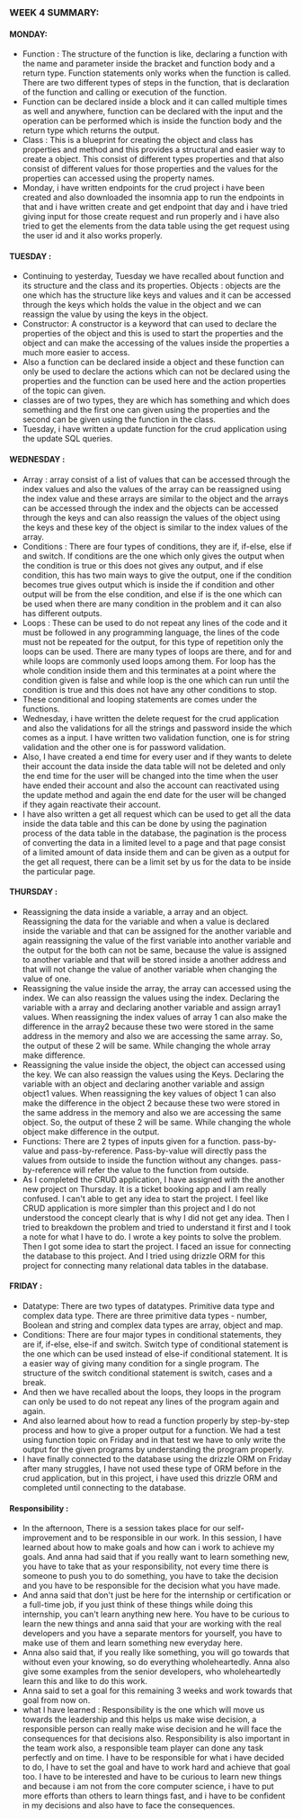 ### WEEK 4 SUMMARY:
#### MONDAY:
- Function : The structure of the function is like, declaring a function with the name and parameter inside the bracket and function body and a return type. Function statements only works when the function is called. There are two different types of steps in the function, that is declaration of the function and calling or execution of the function.
- Function can be declared inside a block and it can called multiple times as well and anywhere, function can be declared with the input and the operation can be performed which is inside the function body and the return type which returns the output.
- Class : This is a blueprint for creating the object and class has properties and method and this provides a structural and easier way to create a object. This consist of different types properties and that also consist of different values for those properties and the values for the properties can accessed using the property names.
- Monday, i have written endpoints for the crud project i have been created and also downloaded the insomnia app to run the endpoints in that and i have written create and get endpoint that day and i have tried giving input for those create request and run properly and i have also tried to get the elements from the data table using the get request using the user id and it also works properly.
#### TUESDAY :
- Continuing to yesterday, Tuesday we have recalled about function and its structure and the class and its properties.
Objects : objects are the one which has the structure like keys and values and it can be accessed through the keys which holds the value in the object and we can reassign the value by using the keys in the object.
- Constructor: A constructor is a keyword that can used to declare the properties of the object and this is used to start the properties and the object and can make the accessing of the values inside the properties a much more easier to access.
- Also a function can be declared inside a object and these function can only be used to declare the actions which can not be declared using the properties and the function can be used here and the action properties of the topic can given.
- classes are of two types, they are which has something and which does something and the first one can given using the properties and the second can be given using the function in the class.
- Tuesday, i have written a update function for the crud application using the update SQL queries.
#### WEDNESDAY :
- Array : array consist of a list of values that can be accessed through the index values and also the values of the array can be reassigned using the index value and these arrays are similar to the object and the arrays can be accessed through the index and the objects can be accessed through the keys and can also reassign the values of the object using the keys and these key of the object is similar to the index values of the array.
- Conditions : There are four types of conditions, they are if, if-else, else if and switch. If conditions are the one which only gives the output when the condition is true or this does not gives any output, and if else condition, this has two main ways to give the output, one if the condition becomes true gives output which is inside the if condition and other output will be from the else condition, and else if is the one which can be used when there are many condition in the problem and it can also has different outputs.
- Loops : These can be used to do not repeat any lines of the code and it must be followed in any programming language, the lines of the code must not be repeated for the output, for this type of repetition only the loops can be used. There are many types of loops are there, and for and while loops are commonly used loops among them. For loop has the whole condition inside them and this terminates at a point where the condition given is false and while loop is the one which can run until the condition is true and this does not have any other conditions to stop.
- These conditional and looping statements are comes under the functions.
- Wednesday, i have written the delete request for the crud application and also the validations for all the strings and password inside the which comes as a input. I have written two validation function, one is for string validation and the other one is for password validation.
- Also, I have created a end time for every user and if they wants to delete their account the data inside the data table will not be deleted and only the end time for the user will be changed into the time when the user have ended their account and also the account can reactivated using the update method and again the end date for the user will be changed if they again reactivate their account.
- I have also written a get all request which can be used to get all the data inside the data table and this can be done by using the pagination process of the data table in the database, the pagination is the process of converting the data in a limited level to a page and that page consist of a limited amount of data inside them and can be given as a output for the get all request, there can be a limit set by us for the data to be inside the particular page.
#### THURSDAY :
- Reassigning the data inside a variable, a array and an object. Reassigning the data for the variable and when a value is declared inside the variable and that can be assigned for the another variable and again reassigning the value of the first variable into another variable and the output for the both can not be same, because the value is assigned to another variable and that will be stored inside a another address and that will not change the value of another variable when changing the value of one.
- Reassigning the value inside the array, the array can accessed using the index. We can also reassign the values using the index. Declaring the variable with a array and declaring another variable and assign array1 values. When reassigning the index values of array 1 can also make the difference in the array2 because these two were stored in the same address in the memory and also we are accessing the same array. So, the output of these 2 will be same. While changing the whole array make difference.
- Reassigning the value inside the object, the object can accessed using the key. We can also reassign the values using the Keys. Declaring the variable with an object and declaring another variable and assign object1 values. When reassigning the key values of object 1 can also make the difference in the object 2 because these two were stored in the same address in the memory and also we are accessing the same object. So, the output of these 2 will be same. While changing the whole object make difference in the output.
- Functions: There are 2 types of inputs given for a function. pass-by-value and pass-by-reference. Pass-by-value will directly pass the values from outside to inside the function without any changes. pass-by-reference will refer the value to the function from outside.
- As I completed the CRUD application, I have assigned with the another new project on Thursday. It is a ticket booking app and I am really confused. I can't able to get any idea to start the project. I feel like CRUD application is more simpler than this project and I do not understood the concept clearly that is why I did not get any idea. Then I tried to breakdown the problem and tried to understand it first and I took a note for what I have to do. I wrote a key points to solve the problem. Then I got some idea to start the project. I faced an issue for connecting the database to this project. And I tried using drizzle ORM for this project for connecting many relational data tables in the database.
#### FRIDAY :
- Datatype: There are two types of datatypes. Primitive data type and complex data type. There are three primitive data types - number, Boolean and string and complex data types are array, object and map.
- Conditions: There are four major types in conditional statements, they are if, if-else, else-if and switch. Switch type of conditional statement is the one which can be used instead of else-if conditional statement. It is a easier way of giving many condition for a single program. The structure of the switch conditional statement is switch, cases and a break.
- And then we have recalled about the loops, they loops in the program can only be used to do not repeat any lines of the program again and again.
- And also learned about how to read a function properly by step-by-step process and how to give a proper output for a function. We had a test using function topic on Friday and in that test we have to only write the output for the given programs by understanding the program properly.
- I have finally connected to the database using the drizzle ORM on Friday after many struggles, I have not used these type of ORM before in the crud application, but in this project, i have used this drizzle ORM and completed until connecting to the database.

#### Responsibility :
- In the afternoon, There is a session takes place for our self-improvement and to be responsible in our work. In this session, I have learned about how to make goals and how can i work to achieve my goals. And anna had said that if you really want to learn something new, you have to take that as your responsibility, not every time there is someone to push you to do something, you have to take the decision and you have to be responsible for the decision what you have made. 
- And anna said that don't just be here for the internship or certification or a full-time job, if you just think of these things while doing this internship, you can't learn anything new here. You have to be curious to learn the new things and anna said that your are working with the real developers and you have a separate mentors for yourself, you have to make use of them and learn something new everyday here.
- Anna also said that, if you really like something, you will go towards that without even your knowing, so do everything wholeheartedly. Anna also give some examples from the senior developers, who wholeheartedly learn this and like to do this work. 
- Anna said to set a goal for this remaining 3 weeks and work towards that goal from now on.
- what I have learned : Responsibility is the one which will move us towards the leadership and this helps us make wise decision, a responsible person can really make wise decision and he will face the consequences for that decisions also. Responsibility is also important in the team work also, a responsible team player can done any task perfectly and on time. I have to be responsible for what i have decided to do, I have to set the goal and have to work hard and achieve that goal too. I have to be interested and have to be curious to learn new things and because i am not from the core computer science, i have to put more efforts than others to learn things fast, and i have to be confident in my decisions and also have to face the consequences.
